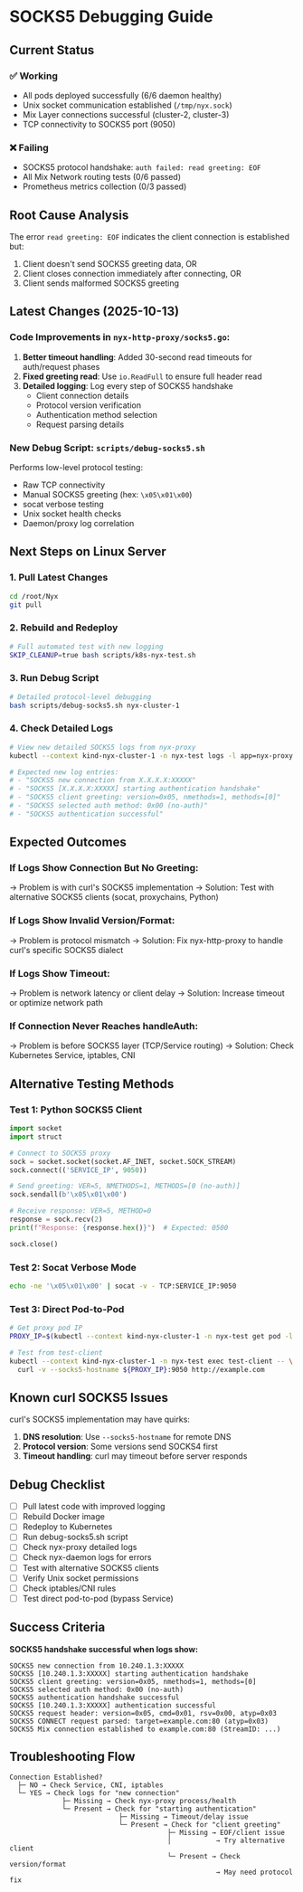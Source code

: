 # SOCKS5 Debugging Guide

## Current Status

### ✅ Working
- All pods deployed successfully (6/6 daemon healthy)
- Unix socket communication established (`/tmp/nyx.sock`)
- Mix Layer connections successful (cluster-2, cluster-3)
- TCP connectivity to SOCKS5 port (9050)

### ❌ Failing
- SOCKS5 protocol handshake: `auth failed: read greeting: EOF`
- All Mix Network routing tests (0/6 passed)
- Prometheus metrics collection (0/3 passed)

## Root Cause Analysis

The error `read greeting: EOF` indicates the client connection is established but:
1. Client doesn't send SOCKS5 greeting data, OR
2. Client closes connection immediately after connecting, OR
3. Client sends malformed SOCKS5 greeting

## Latest Changes (2025-10-13)

### Code Improvements in `nyx-http-proxy/socks5.go`:
1. **Better timeout handling**: Added 30-second read timeouts for auth/request phases
2. **Fixed greeting read**: Use `io.ReadFull` to ensure full header read
3. **Detailed logging**: Log every step of SOCKS5 handshake
   - Client connection details
   - Protocol version verification
   - Authentication method selection
   - Request parsing details

### New Debug Script: `scripts/debug-socks5.sh`
Performs low-level protocol testing:
- Raw TCP connectivity
- Manual SOCKS5 greeting (hex: `\x05\x01\x00`)
- socat verbose testing
- Unix socket health checks
- Daemon/proxy log correlation

## Next Steps on Linux Server

### 1. Pull Latest Changes
```bash
cd /root/Nyx
git pull
```

### 2. Rebuild and Redeploy
```bash
# Full automated test with new logging
SKIP_CLEANUP=true bash scripts/k8s-nyx-test.sh
```

### 3. Run Debug Script
```bash
# Detailed protocol-level debugging
bash scripts/debug-socks5.sh nyx-cluster-1
```

### 4. Check Detailed Logs
```bash
# View new detailed SOCKS5 logs from nyx-proxy
kubectl --context kind-nyx-cluster-1 -n nyx-test logs -l app=nyx-proxy --tail=100

# Expected new log entries:
# - "SOCKS5 new connection from X.X.X.X:XXXXX"
# - "SOCKS5 [X.X.X.X:XXXXX] starting authentication handshake"
# - "SOCKS5 client greeting: version=0x05, nmethods=1, methods=[0]"
# - "SOCKS5 selected auth method: 0x00 (no-auth)"
# - "SOCKS5 authentication successful"
```

## Expected Outcomes

### If Logs Show Connection But No Greeting:
→ Problem is with curl's SOCKS5 implementation
→ Solution: Test with alternative SOCKS5 clients (socat, proxychains, Python)

### If Logs Show Invalid Version/Format:
→ Problem is protocol mismatch
→ Solution: Fix nyx-http-proxy to handle curl's specific SOCKS5 dialect

### If Logs Show Timeout:
→ Problem is network latency or client delay
→ Solution: Increase timeout or optimize network path

### If Connection Never Reaches handleAuth:
→ Problem is before SOCKS5 layer (TCP/Service routing)
→ Solution: Check Kubernetes Service, iptables, CNI

## Alternative Testing Methods

### Test 1: Python SOCKS5 Client
```python
import socket
import struct

# Connect to SOCKS5 proxy
sock = socket.socket(socket.AF_INET, socket.SOCK_STREAM)
sock.connect(('SERVICE_IP', 9050))

# Send greeting: VER=5, NMETHODS=1, METHODS=[0 (no-auth)]
sock.sendall(b'\x05\x01\x00')

# Receive response: VER=5, METHOD=0
response = sock.recv(2)
print(f"Response: {response.hex()}")  # Expected: 0500

sock.close()
```

### Test 2: Socat Verbose Mode
```bash
echo -ne '\x05\x01\x00' | socat -v - TCP:SERVICE_IP:9050
```

### Test 3: Direct Pod-to-Pod
```bash
# Get proxy pod IP
PROXY_IP=$(kubectl --context kind-nyx-cluster-1 -n nyx-test get pod -l app=nyx-proxy -o jsonpath='{.items[0].status.podIP}')

# Test from test-client
kubectl --context kind-nyx-cluster-1 -n nyx-test exec test-client -- \
  curl -v --socks5-hostname ${PROXY_IP}:9050 http://example.com
```

## Known curl SOCKS5 Issues

curl's SOCKS5 implementation may have quirks:
1. **DNS resolution**: Use `--socks5-hostname` for remote DNS
2. **Protocol version**: Some versions send SOCKS4 first
3. **Timeout handling**: curl may timeout before server responds

## Debug Checklist

- [ ] Pull latest code with improved logging
- [ ] Rebuild Docker image
- [ ] Redeploy to Kubernetes
- [ ] Run debug-socks5.sh script
- [ ] Check nyx-proxy detailed logs
- [ ] Check nyx-daemon logs for errors
- [ ] Test with alternative SOCKS5 clients
- [ ] Verify Unix socket permissions
- [ ] Check iptables/CNI rules
- [ ] Test direct pod-to-pod (bypass Service)

## Success Criteria

**SOCKS5 handshake successful when logs show:**
```
SOCKS5 new connection from 10.240.1.3:XXXXX
SOCKS5 [10.240.1.3:XXXXX] starting authentication handshake
SOCKS5 client greeting: version=0x05, nmethods=1, methods=[0]
SOCKS5 selected auth method: 0x00 (no-auth)
SOCKS5 authentication handshake successful
SOCKS5 [10.240.1.3:XXXXX] authentication successful
SOCKS5 request header: version=0x05, cmd=0x01, rsv=0x00, atyp=0x03
SOCKS5 CONNECT request parsed: target=example.com:80 (atyp=0x03)
SOCKS5 Mix connection established to example.com:80 (StreamID: ...)
```

## Troubleshooting Flow

```
Connection Established?
  ├─ NO → Check Service, CNI, iptables
  └─ YES → Check logs for "new connection"
             ├─ Missing → Check nyx-proxy process/health
             └─ Present → Check for "starting authentication"
                           ├─ Missing → Timeout/delay issue
                           └─ Present → Check for "client greeting"
                                       ├─ Missing → EOF/client issue
                                       │           → Try alternative client
                                       └─ Present → Check version/format
                                                   → May need protocol fix
```
